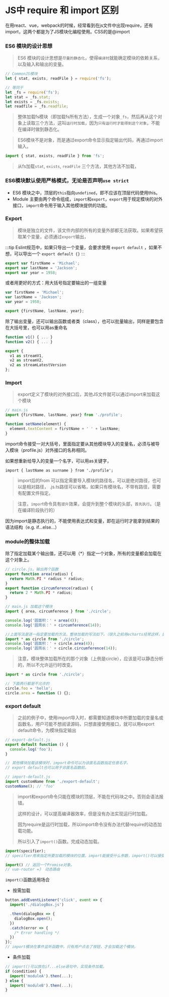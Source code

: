 # JS中 require 和 import 区别
在用react、vue，webpack的时候，经常看到在js文件中出现require，还有import，这两个都是为了JS模块化编程使用。CSS的是@import

### ES6 模块的设计思想
> ES6 模块的设计思想是`尽量的静态化`，使得`编译时`就能确定模块的依赖关系，以及输入和输出的变量。
```js
// CommonJS模块
let { stat, exists, readFile } = require('fs');

// 等同于
let _fs = require('fs');
let stat = _fs.stat;
let exists = _fs.exists;
let readfile = _fs.readfile;
```
> 整体加载fs模块（即加载fs所有方法），生成一个对象`_fs`，然后再从这个对象上读取三个方法，这叫`运行时加载`，因为`只有运行时才能得到这个对象`，不能在编译时做到静态化。

> ES6模块不是对象，而是通过export命令显示指定输出代码，再通过import输入。
```js
import { stat, exists, readFile } from 'fs';
```
> 从fs加载`stat`, `exists`, `readFile`  三个方法，其他方法不加载，

### ES6模块默认使用严格模式，无论是否声明`use strict`
- ES6 模块之中，顶层的`this`指向`undefined`，即不应该在顶层代码使用this。
- Module 主要由两个命令组成，`import`和`export`，`export`用于规定模块的对外接口，`import`命令用于输入其他模块提供的功能。

### Export
> 模块是独立的文件，该文件内部的所有的变量外部都无法获取。如果希望获取某个变量，必须通过`export`输出，

:::tip
Eslint规范中，如果只导出一个变量，会要求使用 `export default` ，如果不想，可以导出一个 `export default {}`
:::
```js
export var firstName = 'Michael';
export var lastName = 'Jackson';
export var year = 1958;
```
或者用更好的方式：用大括号指定要输出的一组变量
```js
var firstName = 'Michael';
var lastName = 'Jackson';
var year = 1958;

export {firstName, lastName, year};
```
除了输出变量，还可以输出函数或者类（class），也可以批量输出，同样是要包含在大括号里，也可以用as重命名
```js
function v1() { ... }
function v2() { ... }

export {
  v1 as streamV1,
  v2 as streamV2,
  v2 as streamLatestVersion
};
```

### Import
> export定义了模块的对外接口后，其他JS文件就可以通过import来加载这个模块
```js
// main.js
import {firstName, lastName, year} from './profile';

function setName(element) {
  element.textContent = firstName + ' ' + lastName;
}
```
import命令接受一对大括号，里面指定要从其他模块导入的变量名，必须与被导入模块（profile.js）对外接口的名称相同。

如果想重新给导入的变量一个名字，可以用as关键字，

`import { lastName as surname } from './profile';`

> import后的from 可以指定需要导入模块的路径名，可以是绝对路径，也可以是相对路径， .js.ts路径可以省略，如果只有模块名，不带有路径，需要有配置文件指定。

> 注意，`impor`t命令具有`提升`效果，会提升到整个模块的头部，`首先执行`。（是在编译阶段执行的）

因为import是静态执行的，不能使用表达式和变量，即在运行时才能拿到结果的语法结构（e.g. if...else...）

### module的整体加载
除了指定加载某个输出值，还可以用（*）指定一个对象，所有的变量都会加载在这个对象上。
```js
// circle.js。输出两个函数
export function area(radius) {
  return Math.PI * radius * radius;
}
export function circumference(radius) {
  return 2 * Math.PI * radius;
}

// main.js 加载这个模块
import { area, circumference } from './circle';

console.log('圆面积：' + area(4));
console.log('圆周长：' + circumference(14));
```
```js
//上面写法是逐一指定要加载的方法，整体加载的写法如下。（很久之前用echarts经常这样，后来支持按需引入）
import * as circle from './circle';
console.log('圆面积：' + circle.area(4));
console.log('圆周长：' + circle.circumference(14));
```
> 注意，模块整体加载所在的那个对象（上例是circle），应该是可以静态分析的，所以不允许运行时改变。
```js
import * as circle from './circle';

// 下面两行都是不允许的
circle.foo = 'hello';
circle.area = function () {};
```
### export default
> 之前的例子中，使用import导入时，都需要知道模块中所要加载的变量名或函数名，用户可能不想阅读源码，只想直接使用接口，就可以用export default命令，为模块指定输出
```js
// export-default.js
export default function () {
  console.log('foo');
}

// 其他模块加载该模块时，import命令可以为该匿名函数指定任意名字。
// export default也可以用于非匿名函数前。

// import-default.js
import customName from './export-default';
customName(); // 'foo'
```
> import和export命令只能在模块的顶层，不能在代码块之中。否则会语法报错。
> 
> 这样的设计，可以提高编译器效率，但是没有办法实现运行时加载。
>
> 因为require是运行时加载，所以import命令没有办法代替require的动态加载功能。
>
> 所以引入了`import()`函数。完成动态加载。

```js
import(specifier);
// specifier用来指定所要加载的模块的位置。import能接受什么参数，import()可以接受同样的参数。

import() // 返回一个Promise对象。 
// vue-router =》 动态路由
```
`import()`函数适用场合
- 按需加载
```js
button.addEventListener('click', event => {
  import('./dialogBox.js')

  .then(dialogBox => {
    dialogBox.open();
  })
  .catch(error => {
    /* Error handling */
  })
});
// import模块在事件监听函数中，只有用户点击了按钮，才会加载这个模块。
```
- 条件加载
```js
// import()可以放在if...else语句中，实现条件加载。
if (condition) {
  import('moduleA').then(...);
} else {
  import('moduleB').then(...);
}
```

<!-- <Giscus /> -->
